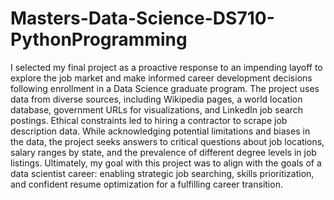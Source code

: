 # Masters-Data-Science-DS710-PythonProgramming

I selected my final project as a proactive response to an impending layoff to explore the job market and make informed career development decisions following enrollment in a Data Science graduate program. The project uses data from diverse sources, including Wikipedia pages, a world location database, government URLs for visualizations, and LinkedIn job search postings. Ethical constraints led to hiring a contractor to scrape job description data. While acknowledging potential limitations and biases in the data, the project seeks answers to critical questions about job locations, salary ranges by state, and the prevalence of different degree levels in job listings. Ultimately, my goal with this project was to align with the goals of a data scientist career: enabling strategic job searching, skills prioritization, and confident resume optimization for a fulfilling career transition.
